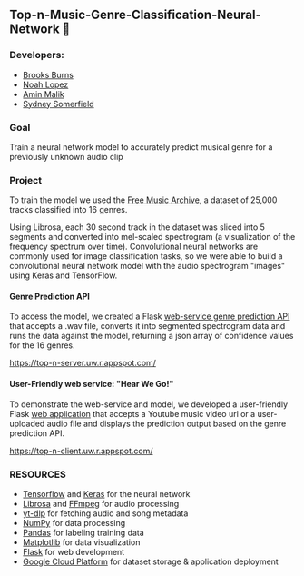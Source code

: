 ## Top-n-Music-Genre-Classification-Neural-Network :musical_note:

### Developers:
* [Brooks Burns](https://github.com/Brrookss)
* [Noah Lopez](https://github.com/nonomalo)
* [Amin Malik](https://github.com/amin-malik)
* [Sydney Somerfield](https://github.com/somesyd)

### Goal
Train a neural network model to accurately predict musical genre for a previously unknown audio clip

### Project
To train the model we used the [Free Music Archive](https://github.com/mdeff/fma), a dataset of 25,000 tracks classified into 16 genres. 

Using Librosa, each 30 second track in the dataset was sliced into 5 segments and converted into mel-scaled spectrogram
(a visualization of the frequency spectrum over time). Convolutional neural networks are commonly used for image classification tasks, so 
we were able to build a convolutional neural network model with the audio spectrogram "images" using Keras and TensorFlow.

#### Genre Prediction API

To access the model, we created a Flask [web-service genre prediction API](https://github.com/nonomalo/Top-n-Music-Genre-Classification-Neural-Network/tree/main/server/README.md) that accepts a .wav file, converts it into segmented spectrogram data and runs the data 
against the model, returning a json array of confidence values for the 16 genres.

https://top-n-server.uw.r.appspot.com/

#### User-Friendly web service: "Hear We Go!"

To demonstrate the web-service and model, we developed a user-friendly Flask [web application](https://github.com/nonomalo/Top-n-Music-Genre-Classification-Neural-Network/tree/main/client/README.md) that accepts a Youtube music video url or a user-uploaded 
audio file and displays the prediction output based on the genre prediction API.

https://top-n-client.uw.r.appspot.com/


### RESOURCES
* [Tensorflow](https://www.tensorflow.org/) and [Keras](https://keras.io/) for the neural network
* [Librosa](https://librosa.org/doc/latest/index.html) and [FFmpeg](https://ffmpeg.org/) for audio processing
* [yt-dlp](https://github.com/yt-dlp/yt-dlp) for fetching audio and song metadata
* [NumPy](https://numpy.org/) for data processing
* [Pandas](https://pandas.pydata.org/) for labeling training data
* [Matplotlib](https://matplotlib.org/) for data visualization
* [Flask](https://flask.palletsprojects.com/en/2.1.x/) for web development
* [Google Cloud Platform](https://cloud.google.com/) for dataset storage & application deployment
